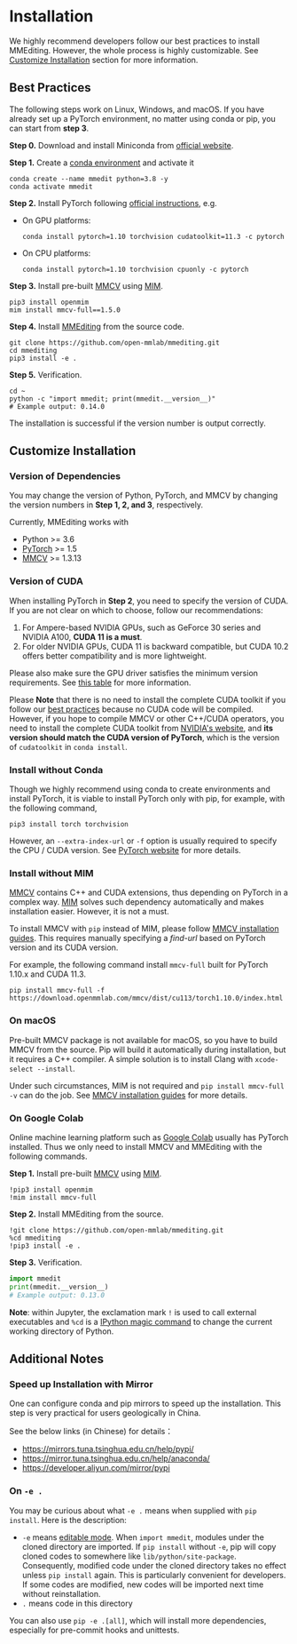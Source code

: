# Installation

We highly recommend developers follow our best practices to install MMEditing.
However, the whole process is highly customizable.
See [Customize Installation](#customize-installation) section for more information.

## Best Practices

The following steps work on Linux, Windows, and macOS.
If you have already set up a PyTorch environment, no matter using conda or pip, you can start from **step 3**.

**Step 0.**
Download and install Miniconda from [official website](https://docs.conda.io/en/latest/miniconda.html).

**Step 1.**
Create a [conda environment](https://docs.conda.io/projects/conda/en/latest/user-guide/concepts/environments.html#) and activate it

```shell
conda create --name mmedit python=3.8 -y
conda activate mmedit
```

**Step 2.**
Install PyTorch following [official instructions](https://pytorch.org/get-started/locally/), e.g.

- On GPU platforms:

  ```shell
  conda install pytorch=1.10 torchvision cudatoolkit=11.3 -c pytorch
  ```

- On CPU platforms:

  ```shell
  conda install pytorch=1.10 torchvision cpuonly -c pytorch
  ```

**Step 3.**
Install pre-built [MMCV](https://github.com/open-mmlab/mmcv) using [MIM](https://github.com/open-mmlab/mim).

```shell
pip3 install openmim
mim install mmcv-full==1.5.0
```

**Step 4.**
Install [MMEditing](https://github.com/open-mmlab/mmediting) from the source code.

```shell
git clone https://github.com/open-mmlab/mmediting.git
cd mmediting
pip3 install -e .
```

**Step 5.**
Verification.

```shell
cd ~
python -c "import mmedit; print(mmedit.__version__)"
# Example output: 0.14.0
```

The installation is successful if the version number is output correctly.

## Customize Installation

### Version of Dependencies

You may change the version of Python, PyTorch, and MMCV by changing the version numbers in **Step 1, 2, and 3**, respectively.

Currently, MMEditing works with

- Python >= 3.6
- [PyTorch](https://pytorch.org/) >= 1.5
- [MMCV](https://github.com/open-mmlab/mmcv) >= 1.3.13

### Version of CUDA

When installing PyTorch in **Step 2**, you need to specify the version of CUDA.
If you are not clear on which to choose, follow our recommendations:

1. For Ampere-based NVIDIA GPUs, such as GeForce 30 series and NVIDIA A100, **CUDA 11 is a must**.
2. For older NVIDIA GPUs, CUDA 11 is backward compatible, but CUDA 10.2 offers better compatibility and is more lightweight.

Please also make sure the GPU driver satisfies the minimum version requirements.
See [this table](https://docs.nvidia.com/cuda/cuda-toolkit-release-notes/index.html#cuda-major-component-versions__table-cuda-toolkit-driver-versions) for more information.

Please **Note** that there is no need to install the complete CUDA toolkit if you follow our [best practices](#best-practices) because no CUDA code will be compiled.
However, if you hope to compile MMCV or other C++/CUDA operators, you need to install the complete CUDA toolkit from [NVIDIA's website](https://developer.nvidia.com/cuda-downloads), and **its version should match the CUDA version of PyTorch**, which is the version of `cudatoolkit` in `conda install`.

### Install without Conda

Though we highly recommend using conda to create environments and install PyTorch, it is viable to install PyTorch only with pip, for example, with the following command,

```shell
pip3 install torch torchvision
```

However, an `--extra-index-url` or `-f` option is usually required to specify the CPU / CUDA version.
See [PyTorch website](https://pytorch.org/get-started/locally/) for more details.

### Install without MIM

[MMCV](https://github.com/open-mmlab/mmcv) contains C++ and CUDA extensions, thus depending on PyTorch in a complex way.
[MIM](https://github.com/open-mmlab/mim) solves such dependency automatically and makes installation easier.
However, it is not a must.

To install MMCV with `pip` instead of MIM, please follow [MMCV installation guides](https://mmcv.readthedocs.io/en/latest/get_started/installation.html).
This requires manually specifying a *find-url* based on PyTorch version and its CUDA version.

For example, the following command install `mmcv-full` built for PyTorch 1.10.x and CUDA 11.3.

```shell
pip install mmcv-full -f https://download.openmmlab.com/mmcv/dist/cu113/torch1.10.0/index.html
```

### On macOS

Pre-built MMCV package is not available for macOS, so you have to build MMCV from the source.
Pip will build it automatically during installation, but it requires a C++ compiler.
A simple solution is to install Clang with `xcode-select --install`.

Under such circumstances, MIM is not required and `pip install mmcv-full -v` can do the job.
See [MMCV installation guides](https://mmcv.readthedocs.io/en/latest/get_started/build.html) for more details.

### On Google Colab

Online machine learning platform such as [Google Colab](https://research.google.com/) usually has PyTorch installed.
Thus we only need to install MMCV and MMEditing with the following commands.

**Step 1.**
Install pre-built [MMCV](https://github.com/open-mmlab/mmcv) using [MIM](https://github.com/open-mmlab/mim).

```ipython
!pip3 install openmim
!mim install mmcv-full
```

**Step 2.**
Install MMEditing from the source.

```ipython
!git clone https://github.com/open-mmlab/mmediting.git
%cd mmediting
!pip3 install -e .
```

**Step 3.**
Verification.

```python
import mmedit
print(mmedit.__version__)
# Example output: 0.13.0
```

**Note**: within Jupyter, the exclamation mark `!` is used to call external executables and `%cd` is a [IPython magic command](https://ipython.readthedocs.io/en/stable/interactive/magics.html#magic-cd) to change the current working directory of Python.

## Additional Notes

### Speed up Installation with Mirror

One can configure conda and pip mirrors to speed up the installation.
This step is very practical for users geologically in China.

See the below links (in Chinese) for details：

- <https://mirrors.tuna.tsinghua.edu.cn/help/pypi/>
- <https://mirror.tuna.tsinghua.edu.cn/help/anaconda/>
- <https://developer.aliyun.com/mirror/pypi>

### On `-e .`

You may be curious about what `-e .` means when supplied with `pip install`.
Here is the description:

- `-e` means [editable mode](https://pip.pypa.io/en/latest/cli/pip_install/#cmdoption-e). When `import mmedit`, modules under the cloned directory are imported. If `pip install` without `-e`, pip will copy cloned codes to somewhere like `lib/python/site-package`. Consequently, modified code under the cloned directory takes no effect unless `pip install` again. This is particularly convenient for developers. If some codes are modified, new codes will be imported next time without reinstallation.
- `.` means code in this directory

You can also use `pip -e .[all]`, which will install more dependencies, especially for pre-commit hooks and unittests.
